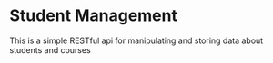 # Student Management
This is a simple RESTful api for manipulating and storing data about students and courses
